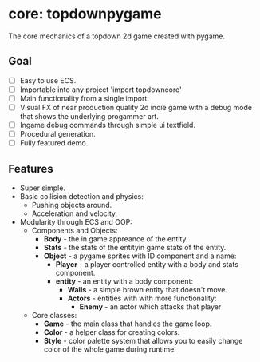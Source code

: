 # core: topdownpygame

The core mechanics of a topdown 2d game created with pygame.

## Goal

- [ ] Easy to use ECS.
- [ ] Importable into any project 'import topdowncore'
- [ ] Main functionality from a single import.
- [ ] Visual FX of near production quality 2d indie game with a debug mode that shows the underlying progammer art.
- [ ] Ingame debug commands through simple ui textfield.
- [ ] Procedural generation.
- [ ] Fully featured demo.

## Features

- Super simple.
- Basic collision detection and physics:
    - Pushing objects around.
    - Acceleration and velocity.
- Modularity through ECS and OOP:
    - Components and Objects:
        - **Body** - the in game appreance of the entity.
        - **Stats** - the stats of the entityin game stats of the entity.
        - **Object** - a pygame sprites with ID component and a name:
          - **Player** - a player controlled entity with a body and stats component.
          - **entity** - an entity with a body component:
            - **Walls** - a simple brown entity that doesn't move.
            - **Actors** - entities with with more functionality:
              - **Enemy** - an actor which attacks that player
    - Core classes:
        - **Game** - the main class that handles the game loop.
        - **Color** - a helper class for creating colors.
        - **Style** - color palette system that allows you to easily change color of the whole game during runtime.


